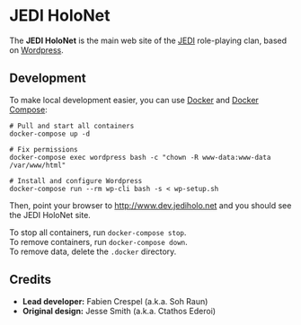 # JEDI HoloNet

The **JEDI HoloNet** is the main web site of the [JEDI](https://www.jediholo.net) role-playing clan, based on [Wordpress](https://wordpress.org).

## Development

To make local development easier, you can use [Docker](https://docs.docker.com/engine/install/) and [Docker Compose](https://docs.docker.com/compose/install/):

```
# Pull and start all containers
docker-compose up -d

# Fix permissions
docker-compose exec wordpress bash -c "chown -R www-data:www-data /var/www/html"

# Install and configure Wordpress
docker-compose run --rm wp-cli bash -s < wp-setup.sh
```

Then, point your browser to http://www.dev.jediholo.net and you should see the JEDI HoloNet site.

To stop all containers, run `docker-compose stop`. \
To remove containers, run `docker-compose down`. \
To remove data, delete the `.docker` directory.


## Credits

- **Lead developer:** Fabien Crespel (a.k.a. Soh Raun)
- **Original design:** Jesse Smith (a.k.a. Ctathos Ederoi)
